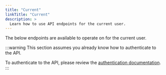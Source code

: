 ```yaml
---
title: "Current"
linkTitle: "Current"
description: >
  Learn how to use API endpoints for the current user.
---
```


The below endpoints are available to operate on for the current user.

:::warning
This section assumes you already know how to authenticate to the API.

To authenticate to the API, please review the [authentication documentation](/docs/reference/api/authentication.md).
:::
